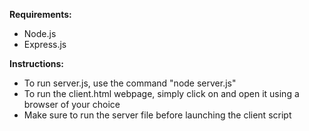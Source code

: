 **Requirements:**
- Node.js
- Express.js

**Instructions:**
- To run server.js, use the command "node server.js"
- To run the client.html webpage, simply click on and open it using a browser of your choice
- Make sure to run the server file before launching the client script
